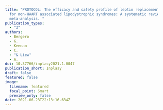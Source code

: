 ```yaml
---
title: "PROTOCOL: The efficacy and safety profile of leptin replacement therapy
  for non-HAART associated lipodystrophic syndromes: A systematic review and
  meta-analysis. "
publication_types:
  - "3"
authors:
  - Bergero
  - G.
  - Keenan
  - C.
  - "& Liew"
  - A.
doi: 10.37766/inplasy2021.1.0047
publication_short: Inplasy
draft: false
featured: false
image:
  filename: featured
  focal_point: Smart
  preview_only: false
date: 2021-06-23T22:13:16.634Z
---
```

